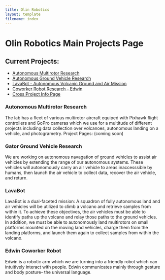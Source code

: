 ```yaml
---
title: Olin Robotics
layout: template
filename: index
--- 
```


# Olin Robotics Main Projects Page

## Current Projects:

- [Autonomous Multirotor Research](#autonomous_multirotor_research)
- [Autonomous Ground Vehicle Research](#gator_ground_vehicle_research)
- [LavaBot - Autonomous Volcanic Ground and Air Mission](#lavabot)
- [Coworker Robot Research - Edwin](#edwin_coworker_robot)
- [Cross Project Info Page](info_dump)

### Autonomous Multirotor Research
  The lab has a fleet of various multirotor aircraft equiped with Pixhawk flight controllers and GoPro cameras which we use for a multitude of different projects including data collection over volcanoes, autonomous landing on a vehicle, and photogrametry.
  Project Pages: (coming soon)

### Gator Ground Vehicle Research
  We are working on autonomous navagation of ground vehicles to assist air vehicles by extending the range of our autonomous systems.  These vehicles will autonomously carry an air vehicle to areas inaccesssible by humans, then launch the air vehicle to collect data, recover the air vehicle, and return.
  
### LavaBot
  LavaBot is a dual-faceted mission: A squadron of fully autonomous land and air vehicles will be utilized to climb a volcano and retrieve samples from within it. To achieve these objectives, the air vehicles must be able to identify paths up the volcano and relay those paths to the ground vehicles. In addition, we must be able to autonomously land multirotors on small platforms mounted on the moving land vehicles, charge them from the landing platforms, and launch them again to collect samples from within the volcano.
  
### Edwin Coworker Robot
  Edwin is a robotic arm which we are turning into a friendly robot which can intuitively interact with people. Edwin communicates mainly through gesture and body posture- the universal language.
  
  
  
